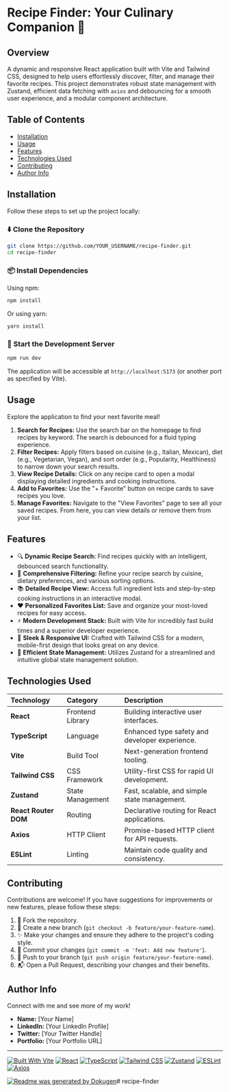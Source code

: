 # Recipe Finder: Your Culinary Companion 🍲

## Overview
A dynamic and responsive React application built with Vite and Tailwind CSS, designed to help users effortlessly discover, filter, and manage their favorite recipes. This project demonstrates robust state management with Zustand, efficient data fetching with `axios` and debouncing for a smooth user experience, and a modular component architecture.

## Table of Contents
- [Installation](#installation)
- [Usage](#usage)
- [Features](#features)
- [Technologies Used](#technologies-used)
- [Contributing](#contributing)
- [Author Info](#author-info)

## Installation

Follow these steps to set up the project locally:

### ⬇️ Clone the Repository
```bash
git clone https://github.com/YOUR_USERNAME/recipe-finder.git
cd recipe-finder
```

### 📦 Install Dependencies
Using npm:
```bash
npm install
```
Or using yarn:
```bash
yarn install
```

### 🚀 Start the Development Server
```bash
npm run dev
```
The application will be accessible at `http://localhost:5173` (or another port as specified by Vite).

## Usage

Explore the application to find your next favorite meal!

1.  **Search for Recipes:** Use the search bar on the homepage to find recipes by keyword. The search is debounced for a fluid typing experience.
2.  **Filter Recipes:** Apply filters based on cuisine (e.g., Italian, Mexican), diet (e.g., Vegetarian, Vegan), and sort order (e.g., Popularity, Healthiness) to narrow down your search results.
3.  **View Recipe Details:** Click on any recipe card to open a modal displaying detailed ingredients and cooking instructions.
4.  **Add to Favorites:** Use the "+ Favorite" button on recipe cards to save recipes you love.
5.  **Manage Favorites:** Navigate to the "View Favorites" page to see all your saved recipes. From here, you can view details or remove them from your list.

## Features

-   🔍 **Dynamic Recipe Search:** Find recipes quickly with an intelligent, debounced search functionality.
-   🍜 **Comprehensive Filtering:** Refine your recipe search by cuisine, dietary preferences, and various sorting options.
-   📚 **Detailed Recipe View:** Access full ingredient lists and step-by-step cooking instructions in an interactive modal.
-   ❤️ **Personalized Favorites List:** Save and organize your most-loved recipes for easy access.
-   ⚡ **Modern Development Stack:** Built with Vite for incredibly fast build times and a superior developer experience.
-   🎨 **Sleek & Responsive UI:** Crafted with Tailwind CSS for a modern, mobile-first design that looks great on any device.
-   🔄 **Efficient State Management:** Utilizes Zustand for a streamlined and intuitive global state management solution.

## Technologies Used

| Technology         | Category           | Description                                  |
| :----------------- | :----------------- | :------------------------------------------- |
| **React**          | Frontend Library   | Building interactive user interfaces.        |
| **TypeScript**     | Language           | Enhanced type safety and developer experience.|
| **Vite**           | Build Tool         | Next-generation frontend tooling.            |
| **Tailwind CSS**   | CSS Framework      | Utility-first CSS for rapid UI development.  |
| **Zustand**        | State Management   | Fast, scalable, and simple state management. |
| **React Router DOM**| Routing            | Declarative routing for React applications.  |
| **Axios**          | HTTP Client        | Promise-based HTTP client for API requests.  |
| **ESLint**         | Linting            | Maintain code quality and consistency.       |

## Contributing

Contributions are welcome! If you have suggestions for improvements or new features, please follow these steps:

1.  🍴 Fork the repository.
2.  🌿 Create a new branch (`git checkout -b feature/your-feature-name`).
3.  ✨ Make your changes and ensure they adhere to the project's coding style.
4.  📝 Commit your changes (`git commit -m 'feat: Add new feature'`).
5.  🚀 Push to your branch (`git push origin feature/your-feature-name`).
6.  📬 Open a Pull Request, describing your changes and their benefits.

## Author Info

Connect with me and see more of my work!

-   **Name:** [Your Name]
-   **LinkedIn:** [Your LinkedIn Profile]
-   **Twitter:** [Your Twitter Handle]
-   **Portfolio:** [Your Portfolio URL]

---

[![Built With Vite](https://img.shields.io/badge/Built%20With-Vite-blueviolet)](https://vitejs.dev/)
[![React](https://img.shields.io/badge/React-61DAFB?logo=react&logoColor=white&style=flat-square)](https://react.dev/)
[![TypeScript](https://img.shields.io/badge/TypeScript-3178C6?logo=typescript&logoColor=white&style=flat-square)](https://www.typescriptlang.org/)
[![Tailwind CSS](https://img.shields.io/badge/Tailwind_CSS-38B2AC?logo=tailwind-css&logoColor=white&style=flat-square)](https://tailwindcss.com/)
[![Zustand](https://img.shields.io/badge/Zustand-orange?logo=zustand&logoColor=white&style=flat-square)](https://zustand-bear.github.io/blog/)
[![ESLint](https://img.shields.io/badge/ESLint-4B32C3?logo=eslint&logoColor=white&style=flat-square)](https://eslint.org/)
[![Axios](https://img.shields.io/badge/Axios-000000?logo=axios&logoColor=white&style=flat-square)](https://axios-http.com/)

[![Readme was generated by Dokugen](https://img.shields.io/badge/Readme%20was%20generated%20by-Dokugen-brightgreen)](https://www.npmjs.com/package/dokugen)#   r e c i p e - f i n d e r  
 